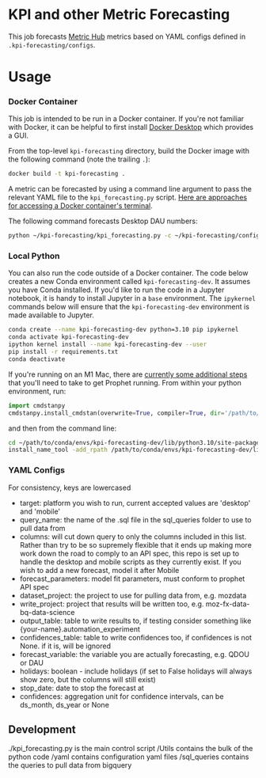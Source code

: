 # KPI and other Metric Forecasting

This job forecasts [Metric Hub](https://mozilla.github.io/metric-hub/) metrics based on YAML configs defined in `.kpi-forecasting/configs`.

# Usage

### Docker Container

This job is intended to be run in a Docker container. If you're not familiar with Docker, it can be helpful to first install
[Docker Desktop](https://docs.docker.com/desktop/) which provides a GUI.

From the top-level `kpi-forecasting` directory, build the Docker image with the following command (note the trailing `.`):

```sh
docker build -t kpi-forecasting .
```

A metric can be forecasted by using a command line argument to pass the relevant YAML file to the `kpi_forecasting.py` script.
[Here are approaches for accessing a Docker container's terminal](https://docs.docker.com/desktop/use-desktop/container/#integrated-terminal).

The following command forecasts Desktop DAU numbers:

```sh
python ~/kpi-forecasting/kpi_forecasting.py -c ~/kpi-forecasting/configs/dau_desktop.yaml
```

### Local Python

You can also run the code outside of a Docker container. The code below creates a new Conda environment called `kpi-forecasting-dev`.
It assumes you have Conda installed. If you'd like to run the code in a Jupyter notebook, it is handy to install Jupyter in a `base` environment.
The `ipykernel` commands below will ensure that the `kpi-forecasting-dev` environment is made available to Jupyter.

```sh
conda create --name kpi-forecasting-dev python=3.10 pip ipykernel
conda activate kpi-forecasting-dev
ipython kernel install --name kpi-forecasting-dev --user
pip install -r requirements.txt
conda deactivate
```

If you're running on an M1 Mac, there are [currently some additional steps](https://github.com/facebook/prophet/issues/2250#issuecomment-1317709209) that you'll need to take to get Prophet running. From within
your python environment, run:

```python
import cmdstanpy
cmdstanpy.install_cmdstan(overwrite=True, compiler=True, dir='/path/to/conda/envs/kpi-forecasting-dev/lib/')
```

and then from the command line:

```sh
cd ~/path/to/conda/envs/kpi-forecasting-dev/lib/python3.10/site-packages/prophet/stan_model
install_name_tool -add_rpath /path/to/conda/envs/kpi-forecasting-dev/lib/cmdstan-2.32.2/stan/lib/stan_math/lib/tbb prophet_model.bin
```

### YAML Configs

For consistency, keys are lowercased

- target: platform you wish to run, current accepted values are 'desktop' and 'mobile'
- query_name: the name of the .sql file in the sql_queries folder to use to pull data from
- columns: will cut down query to only the columns included in this list. Rather than try to be so supremely flexible that it ends up making more work down the road to comply to an API spec, this repo is set up to handle the desktop and mobile scripts as they currently exist. If you wish to add a new forecast, model it after Mobile
- forecast_parameters: model fit parameters, must conform to prophet API spec
- dataset_project: the project to use for pulling data from, e.g. mozdata
- write_project: project that results will be written too, e.g. moz-fx-data-bq-data-science
- output_table: table to write results to, if testing consider something like {your-name}.automation_experiment
- confidences_table: table to write confidences too, if confidences is not None. if it is, will be ignored
- forecast_variable: the variable you are actually forecasting, e.g. QDOU or DAU
- holidays: boolean - include holidays (if set to False holidays will always show zero, but the columns will still exist)
- stop_date: date to stop the forecast at
- confidences: aggregation unit for confidence intervals, can be ds_month, ds_year or None

## Development

./kpi_forecasting.py is the main control script
/Utils contains the bulk of the python code
/yaml contains configuration yaml files
/sql_queries contains the queries to pull data from bigquery
